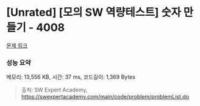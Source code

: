 # [Unrated] [모의 SW 역량테스트] 숫자 만들기 - 4008 

[문제 링크](https://swexpertacademy.com/main/code/problem/problemDetail.do?contestProbId=AWIeRZV6kBUDFAVH) 

### 성능 요약

메모리: 13,556 KB, 시간: 37 ms, 코드길이: 1,369 Bytes



> 출처: SW Expert Academy, https://swexpertacademy.com/main/code/problem/problemList.do